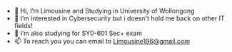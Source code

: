 - 👋 Hi, I’m Limousine and Studying in University of Wollongong
- 👀 I’m interested in Cybersecurity but i doesn't hold me back on other IT fields!
- 💞️ I’m also studying for SY0-601 Sec+ exam 
- 📫 To reach you you can email to Limousine196@gmail.com

<!---
limooo196/limooo196 is a ✨ special ✨ repository because its `README.md` (this file) appears on your GitHub profile.
You can click the Preview link to take a look at your changes.
--->
